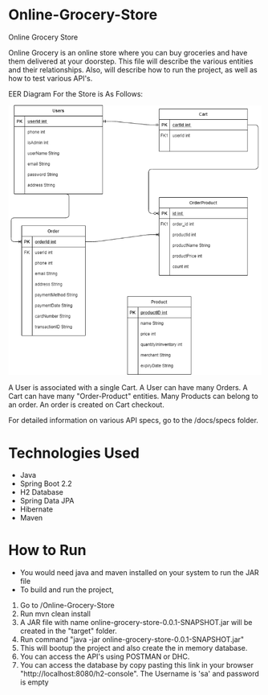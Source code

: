# Online-Grocery-Store
Online Grocery Store

Online Grocery is an online store where you can buy groceries and have them delivered at your doorstep. This file will describe the various entities and their relationships. Also, will describe how to run the project, as well as how to test various API's.

EER Diagram For the Store is As Follows:

![Online Grocery Store EER](/images/eer.png)

A User is associated with a single Cart.
A User can have many Orders.
A Cart can have many "Order-Product" entities.
Many Products can belong to an order.
An order is created on Cart checkout.

For detailed information on various API specs, go to the /docs/specs folder.

# Technologies Used

* Java 
* Spring Boot 2.2
* H2 Database
* Spring Data JPA
* Hibernate
* Maven

# How to Run 

* You would need java and maven installed on your system to run the JAR file
* To build and run the project, 
1. Go to /Online-Grocery-Store 
2. Run mvn clean install
3. A JAR file with name online-grocery-store-0.0.1-SNAPSHOT.jar will be created in the "target" folder.
4. Run command "java -jar online-grocery-store-0.0.1-SNAPSHOT.jar"
5. This will bootup the project and also create the in memory database.
6. You can access the API's using POSTMAN or DHC.
7. You can access the database by copy pasting this link in your browser "http://localhost:8080/h2-console". The Username is 'sa' and password is empty 

